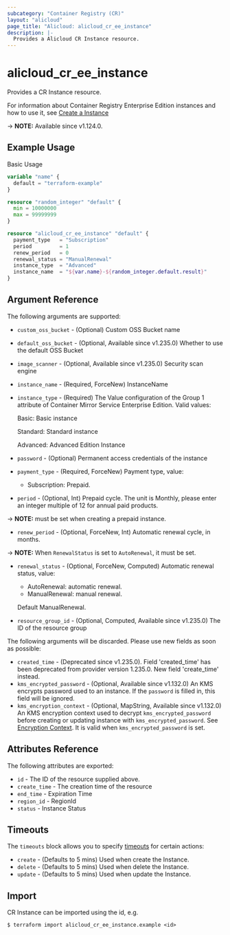 ```yaml
---
subcategory: "Container Registry (CR)"
layout: "alicloud"
page_title: "Alicloud: alicloud_cr_ee_instance"
description: |-
  Provides a Alicloud CR Instance resource.
---
```


# alicloud_cr_ee_instance

Provides a CR Instance resource.

For information about Container Registry Enterprise Edition instances and how to use it, see [Create a Instance](https://www.alibabacloud.com/help/en/doc-detail/208144.htm)

-> **NOTE:** Available since v1.124.0.

## Example Usage

Basic Usage

```terraform
variable "name" {
  default = "terraform-example"
}

resource "random_integer" "default" {
  min = 10000000
  max = 99999999
}

resource "alicloud_cr_ee_instance" "default" {
  payment_type   = "Subscription"
  period         = 1
  renew_period   = 0
  renewal_status = "ManualRenewal"
  instance_type  = "Advanced"
  instance_name  = "${var.name}-${random_integer.default.result}"
}
```

## Argument Reference

The following arguments are supported:
* `custom_oss_bucket` - (Optional) Custom OSS Bucket name
* `default_oss_bucket` - (Optional, Available since v1.235.0) Whether to use the default OSS Bucket
* `image_scanner` - (Optional, Available since v1.235.0) Security scan engine
* `instance_name` - (Required, ForceNew) InstanceName
* `instance_type` - (Required) The Value configuration of the Group 1 attribute of Container Mirror Service Enterprise Edition. Valid values:

  Basic: Basic instance

  Standard: Standard instance

  Advanced: Advanced Edition Instance
* `password` - (Optional) Permanent access credentials of the instance
* `payment_type` - (Required, ForceNew) Payment type, value:
  - Subscription: Prepaid.
* `period` - (Optional, Int) Prepaid cycle. The unit is Monthly, please enter an integer multiple of 12 for annual paid products.

-> **NOTE:**  must be set when creating a prepaid instance.

* `renew_period` - (Optional, ForceNew, Int) Automatic renewal cycle, in months.

-> **NOTE:**  When `RenewalStatus` is set to `AutoRenewal`, it must be set.

* `renewal_status` - (Optional, ForceNew, Computed) Automatic renewal status, value:
  - AutoRenewal: automatic renewal.
  - ManualRenewal: manual renewal.

  Default ManualRenewal.
* `resource_group_id` - (Optional, Computed, Available since v1.235.0) The ID of the resource group

The following arguments will be discarded. Please use new fields as soon as possible:
* `created_time` - (Deprecated since v1.235.0). Field 'created_time' has been deprecated from provider version 1.235.0. New field 'create_time' instead.
* `kms_encrypted_password` - (Optional, Available since v1.132.0) An KMS encrypts password used to an instance. If the `password` is filled in, this field will be ignored.
* `kms_encryption_context` - (Optional, MapString, Available since v1.132.0) An KMS encryption context used to decrypt `kms_encrypted_password` before creating or updating instance with `kms_encrypted_password`. See [Encryption Context](https://www.alibabacloud.com/help/doc-detail/42975.htm). It is valid when `kms_encrypted_password` is set.

## Attributes Reference

The following attributes are exported:
* `id` - The ID of the resource supplied above.
* `create_time` - The creation time of the resource
* `end_time` - Expiration Time
* `region_id` - RegionId
* `status` - Instance Status

## Timeouts

The `timeouts` block allows you to specify [timeouts](https://www.terraform.io/docs/configuration-0-11/resources.html#timeouts) for certain actions:
* `create` - (Defaults to 5 mins) Used when create the Instance.
* `delete` - (Defaults to 5 mins) Used when delete the Instance.
* `update` - (Defaults to 5 mins) Used when update the Instance.

## Import

CR Instance can be imported using the id, e.g.

```shell
$ terraform import alicloud_cr_ee_instance.example <id>
```